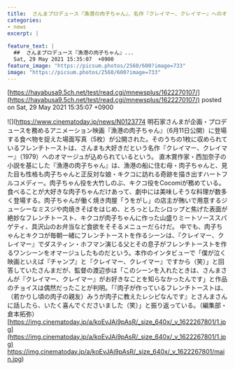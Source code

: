 ```yaml
---
title:  さんまプロデュース『漁港の肉子ちゃん』、名作『クレイマー、クレイマー』へのオマージュあり  
categories:
- news
excerpt: |
  
feature_text: |
  ##  さんまプロデュース『漁港の肉子ちゃん』...
  Sat, 29 May 2021 15:35:07  +0900
feature_image: "https://picsum.photos/2560/600?image=733"
image: "https://picsum.photos/2560/600?image=733"
---
```


[https://hayabusa9.5ch.net/test/read.cgi/mnewsplus/1622270107/](https://hayabusa9.5ch.net/test/read.cgi/mnewsplus/1622270107/)
posted on Sat, 29 May 2021 15:35:07  +0900

<!--more-->

![](https://www.cinematoday.jp/news/N0123774 明石家さんまが企画・プロデュースを務めるアニメーション映画『漁港の肉子ちゃん』（6月11日公開）に登場する食べ物を捉えた場面写真（5枚）が公開された。そのうちの1枚に収められているフレンチトーストは、さんまも大好きだという名作『クレイマー、クレイマー』（1979）へのオマージュが込められているという。 直木賞作家・西加奈子の小説を基にした『漁港の肉子ちゃん』は、漁港の船に住む母・肉子ちゃんと、見た目も性格も肉子ちゃんと正反対な娘・キクコに訪れる奇跡を描き出すハートフルコメディー。肉子ちゃん役を大竹しのぶ、キクコ役をCocomiが務めている。 食べることが大好きな肉子ちゃんだけあって、劇中には美味しそうな料理が数多く登場する。肉子ちゃんが働く焼き肉屋「うをがし」の店主が賄いで用意するジューシーなミスジや肉焼きそばをはじめ、とろっとしたシロップと焦げた表面が絶妙なフレンチトースト、キクコが肉子ちゃんに作った山盛りミートソーススパゲティ、具沢山のお弁当など食欲をそそるメニューだらけだ。 中でも、肉子ちゃんとキクコが毎朝一緒にフレンチトーストを作るシーンは、『クレイマー、クレイマー』でダスティン・ホフマン演じる父とその息子がフレンチトーストを作るワンシーンをオマージュしたものだという。本作のインタビューで「僕が泣く映画といえば『チャンプ』と『クレイマー、クレイマー』ですから（笑）」と回答していたさんまだが、監督の渡辺歩は「このシーンを入れたときは、さんまさんが『クレイマー、クレイマー』がお好きなことを知らなかったんです」と作品のチョイスは偶然だったことが判明。「『肉子が作っているフレンチトーストは、（若かりし頃の肉子の親友）みうが肉子に教えたレシピなんです』とさんまさんに話したら、いたく喜んでくださいました（笑）」と振り返っている。（編集部・倉本拓弥） [https://img.cinematoday.jp/a/koEvJAi9pAsR/_size_640x/_v_1622267801/1.jpg](https://img.cinematoday.jp/a/koEvJAi9pAsR/_size_640x/_v_1622267801/1.jpg) https://img.cinematoday.jp/a/koEvJAi9pAsR/_size_640x/_v_1622267801/main.jpg)
